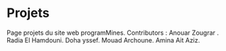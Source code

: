 # Projets
Page projets du site web programMines.
Contributors : 
  Anouar Zougrar .
  Radia El Hamdouni.
  Doha yssef.
  Mouad Archoune.
  Amina Ait Aziz.
